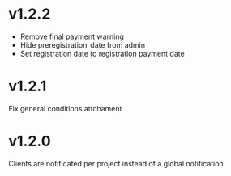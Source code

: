 # v1.2.2
- Remove final payment warning
- Hide preregistration_date from admin
- Set registration date to registration payment date

# v1.2.1
Fix general conditions attchament

# v1.2.0
Clients are notificated per project instead of a global notification
